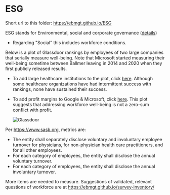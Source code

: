 # ESG

Short url to this folder: https://ebmgt.github.io/ESG

ESG stands for Environmental, social and corporate governance ([details](https://www.wikidoc.org/index.php/Industrial_and_organizational_psychology#Environmental,_social_and_corporate_governance_(ESG)]))

* Regarding "Social" this includes workforce conditions.

Below is a plot of Glassdoor rankings by employees of two large companies that serially measure well-being. Note that Microsoft started measuring their well-being sometime between Ballmer leaving in 2014 and 2020 when they first publicly released results.

* To add large healthcare institutions to the plot, click [here](https://github.com/ebmgt/ESG/blob/main/files/HealthCare.md). Although some healthcare organizations have had intermittent success with rankings, none have sustained their success.
* To add profit margins to Google & Microsoft, click [here](https://github.com/ebmgt/ESG/blob/main/files/Plot-Glassdoor-profit_margins-no_healthcare-2023-07-15.png). This plot suggests that addressing workforce well-being is not a zero-sum conflict with profit.

  ![Glassdoor](../main/files/Plot-Glassdoor-no_healthcare-2023-07-14.png)

Per https://www.sasb.org, metrics are:
* The entity shall separately disclose voluntary and involuntary employee turnover for physicians, for non-physician health care practitioners, and for all other employees.
* For each category of employees, the entity shall disclose the annual voluntary turnover.
* For each category of employees, the entity shall disclose the annual involuntary turnover.

More items are needed to measure. Suggestions of validated, relevant questions of workforce are at https://ebmgt.github.io/survey-inventory/
